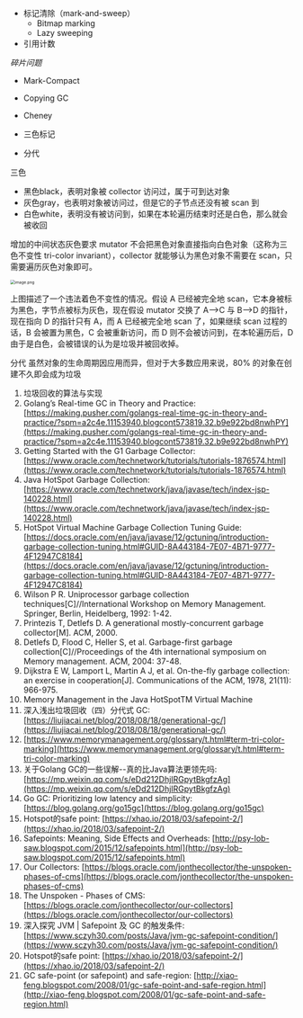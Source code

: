 - 标记清除（mark-and-sweep）
   - Bitmap marking
   - Lazy sweeping
- 引用计数

_碎片问题_

- Mark-Compact
- Copying GC
- Cheney

- 三色标记
- 分代


三色

- 黑色black，表明对象被 collector 访问过，属于可到达对象
- 灰色gray，也表明对象被访问过，但是它的子节点还没有被 scan 到
- 白色white，表明没有被访问到，如果在本轮遍历结束时还是白色，那么就会被收回

增加的中间状态灰色要求 mutator 不会把黑色对象直接指向白色对象（这称为三色不变性 tri-color invariant），collector 就能够认为黑色对象不需要在 scan，只需要遍历灰色对象即可。

<img src="https://littleneko.oss-cn-beijing.aliyuncs.com/img/1566198275506-4a0e37a7-e163-4223-a136-8185caea3c79.png" alt="image.png" style="zoom:50%;" />

上图描述了一个违法着色不变性的情况。假设 A 已经被完全地 scan，它本身被标为黑色，字节点被标为灰色，现在假设 mutator 交换了 A–>C 与 B–>D 的指针，现在指向 D 的指针只有 A，而 A 已经被完全地 scan 了，如果继续 scan 过程的话，B 会被置为黑色，C 会被重新访问，而 D 则不会被访问到，在本轮遍历后，D 由于是白色，会被错误的认为是垃圾并被回收掉。


分代
虽然对象的生命周期因应用而异，但对于大多数应用来说，80% 的对象在创建不久即会成为垃圾


1. 垃圾回收的算法与实现
1. Golang’s Real-time GC in Theory and Practice: [https://making.pusher.com/golangs-real-time-gc-in-theory-and-practice/?spm=a2c4e.11153940.blogcont573819.32.b9e922bd8nwhPY](https://making.pusher.com/golangs-real-time-gc-in-theory-and-practice/?spm=a2c4e.11153940.blogcont573819.32.b9e922bd8nwhPY)
1. Getting Started with the G1 Garbage Collector: [https://www.oracle.com/technetwork/tutorials/tutorials-1876574.html](https://www.oracle.com/technetwork/tutorials/tutorials-1876574.html)
1. Java HotSpot Garbage Collection: [https://www.oracle.com/technetwork/java/javase/tech/index-jsp-140228.html](https://www.oracle.com/technetwork/java/javase/tech/index-jsp-140228.html)
1. HotSpot Virtual Machine Garbage Collection Tuning Guide: [https://docs.oracle.com/en/java/javase/12/gctuning/introduction-garbage-collection-tuning.html#GUID-8A443184-7E07-4B71-9777-4F12947C8184](https://docs.oracle.com/en/java/javase/12/gctuning/introduction-garbage-collection-tuning.html#GUID-8A443184-7E07-4B71-9777-4F12947C8184)
1. Wilson P R. Uniprocessor garbage collection techniques[C]//International Workshop on Memory Management. Springer, Berlin, Heidelberg, 1992: 1-42.
1. Printezis T, Detlefs D. A generational mostly-concurrent garbage collector[M]. ACM, 2000.
1. Detlefs D, Flood C, Heller S, et al. Garbage-first garbage collection[C]//Proceedings of the 4th international symposium on Memory management. ACM, 2004: 37-48.
1. Dijkstra E W, Lamport L, Martin A J, et al. On-the-fly garbage collection: an exercise in cooperation[J]. Communications of the ACM, 1978, 21(11): 966-975.
1. Memory Management in the Java HotSpotTM Virtual Machine
1. 深入浅出垃圾回收（四）分代式 GC: [https://liujiacai.net/blog/2018/08/18/generational-gc/](https://liujiacai.net/blog/2018/08/18/generational-gc/)
1. [https://www.memorymanagement.org/glossary/t.html#term-tri-color-marking](https://www.memorymanagement.org/glossary/t.html#term-tri-color-marking)
1. 关于Golang GC的一些误解--真的比Java算法更领先吗: [https://mp.weixin.qq.com/s/eDd212DhjIRGpytBkgfzAg](https://mp.weixin.qq.com/s/eDd212DhjIRGpytBkgfzAg)
1. Go GC: Prioritizing low latency and simplicity: [https://blog.golang.org/go15gc](https://blog.golang.org/go15gc)
1. Hotspot的safe point: [https://xhao.io/2018/03/safepoint-2/](https://xhao.io/2018/03/safepoint-2/)
1. Safepoints: Meaning, Side Effects and Overheads: [http://psy-lob-saw.blogspot.com/2015/12/safepoints.html](http://psy-lob-saw.blogspot.com/2015/12/safepoints.html)
1. Our Collectors: [https://blogs.oracle.com/jonthecollector/the-unspoken-phases-of-cms](https://blogs.oracle.com/jonthecollector/the-unspoken-phases-of-cms)
1. The Unspoken - Phases of CMS: [https://blogs.oracle.com/jonthecollector/our-collectors](https://blogs.oracle.com/jonthecollector/our-collectors)
1. 深入探究 JVM | Safepoint 及 GC 的触发条件: [https://www.sczyh30.com/posts/Java/jvm-gc-safepoint-condition/](https://www.sczyh30.com/posts/Java/jvm-gc-safepoint-condition/)
1. Hotspot的safe point: [https://xhao.io/2018/03/safepoint-2/](https://xhao.io/2018/03/safepoint-2/)
1. GC safe-point (or safepoint) and safe-region: [http://xiao-feng.blogspot.com/2008/01/gc-safe-point-and-safe-region.html](http://xiao-feng.blogspot.com/2008/01/gc-safe-point-and-safe-region.html)
